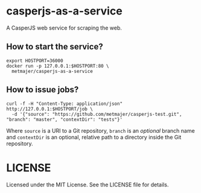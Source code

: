 # casperjs-as-a-service

A CasperJS web service for scraping the web.

## How to start the service?

```
export HOSTPORT=36000
docker run -p 127.0.0.1:$HOSTPORT:80 \
  metmajer/casperjs-as-a-service
```

## How to issue jobs?

```
curl -f -H "Content-Type: application/json" http://127.0.0.1:$HOSTPORT/job \
  -d '{"source": "https://github.com/metmajer/casperjs-test.git", "branch": "master", "contextDir": "tests"}'
```

Where `source` is a URI to a Git repository, `branch` is an *optional* branch name and `contextDir` is an optional, relative path to a directory inside the Git repository.

# LICENSE

Licensed under the MIT License. See the LICENSE file for details.